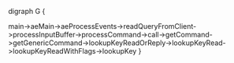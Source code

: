 digraph G {

main->aeMain->aeProcessEvents->readQueryFromClient->processInputBuffer->processCommand->call->getCommand->getGenericCommand->lookupKeyReadOrReply->lookupKeyRead->lookupKeyReadWithFlags->lookupKey
}
